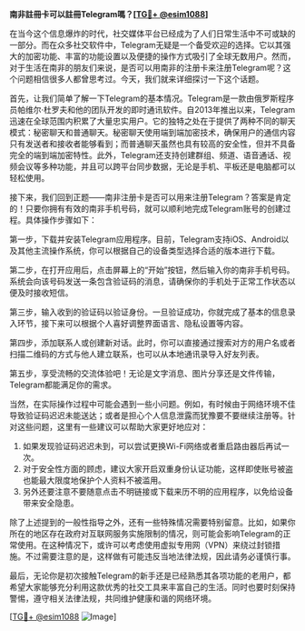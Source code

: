 **南非註冊卡可以註冊Telegram嗎？[[TG💪+ @esim1088](https://t.me/s/esim1088)]**

在当今这个信息爆炸的时代，社交媒体平台已经成为了人们日常生活中不可或缺的一部分。而在众多社交软件中，Telegram无疑是一个备受欢迎的选择。它以其强大的加密功能、丰富的功能设置以及便捷的操作方式吸引了全球无数用户。然而，对于生活在南非的朋友们来说，是否可以用南非的注册卡来注册Telegram呢？这个问题相信很多人都曾思考过。今天，我们就来详细探讨一下这个话题。

首先，让我们简单了解一下Telegram的基本情况。Telegram是一款由俄罗斯程序员帕维尔·杜罗夫和他的团队开发的即时通讯软件。自2013年推出以来，Telegram迅速在全球范围内积累了大量忠实用户。它的独特之处在于提供了两种不同的聊天模式：秘密聊天和普通聊天。秘密聊天使用端到端加密技术，确保用户的通信内容只有发送者和接收者能够看到；而普通聊天虽然也具有较高的安全性，但并不具备完全的端到端加密特性。此外，Telegram还支持创建群组、频道、语音通话、视频会议等多种功能，并且可以跨平台同步数据，无论是手机、平板还是电脑都可以轻松使用。

接下来，我们回到正题——南非注册卡是否可以用来注册Telegram？答案是肯定的！只要你拥有有效的南非手机号码，就可以顺利地完成Telegram账号的创建过程。具体操作步骤如下：

第一步，下载并安装Telegram应用程序。目前，Telegram支持iOS、Android以及其他主流操作系统，你可以根据自己的设备类型选择合适的版本进行下载。

第二步，在打开应用后，点击屏幕上的“开始”按钮，然后输入你的南非手机号码。系统会向该号码发送一条包含验证码的消息，请确保你的手机处于正常工作状态以便及时接收短信。

第三步，输入收到的验证码以验证身份。一旦验证成功，你就完成了基本的信息录入环节，接下来可以根据个人喜好调整界面语言、隐私设置等内容。

第四步，添加联系人或创建新对话。此时，你可以直接通过搜索对方的用户名或者扫描二维码的方式与他人建立联系，也可以从本地通讯录导入好友列表。

第五步，享受流畅的交流体验吧！无论是文字消息、图片分享还是文件传输，Telegram都能满足你的需求。

当然，在实际操作过程中可能会遇到一些小问题。例如，有时候由于网络环境不佳导致验证码迟迟未能送达；或者是担心个人信息泄露而犹豫要不要继续注册等。针对这些问题，这里有一些建议可以帮助大家更好地应对：

1. 如果发现验证码迟迟未到，可以尝试更换Wi-Fi网络或者重启路由器后再试一次。
2. 对于安全性方面的顾虑，建议大家开启双重身份认证功能，这样即使账号被盗也能最大限度地保护个人资料不被滥用。
3. 另外还要注意不要随意点击不明链接或下载来历不明的应用程序，以免给设备带来安全隐患。

除了上述提到的一般性指导之外，还有一些特殊情况需要特别留意。比如，如果你所在的地区存在政府对互联网服务实施限制的情况，则可能会影响Telegram的正常使用。在这种情况下，或许可以考虑使用虚拟专用网（VPN）来绕过封锁措施。不过需要注意的是，这样做有可能违反当地法律法规，因此请务必谨慎行事。

最后，无论你是初次接触Telegram的新手还是已经熟悉其各项功能的老用户，都希望大家能够充分利用这款优秀的社交工具来丰富自己的生活。同时也要时刻保持警惕，遵守相关法律法规，共同维护健康和谐的网络环境。

[[TG💪+ @esim1088](https://t.me/s/esim1088) ![Image](https://i.postimg.cc/4NQfJmqS/Snipaste-2025-05-13-00-14-12.png)]
